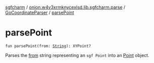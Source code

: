 [sgfcharm](../../index.md) / [onion.w4v3xrmknycexlsd.lib.sgfcharm.parse](../index.md) / [GoCoordinateParser](index.md) / [parsePoint](./parse-point.md)

# parsePoint

`fun parsePoint(from: `[`String`](https://kotlinlang.org/api/latest/jvm/stdlib/kotlin/-string/index.html)`): XYPoint?`

Parses the [from](../-sgf-parser/-coordinate-parser/parse-point.md#onion.w4v3xrmknycexlsd.lib.sgfcharm.parse.SgfParser.CoordinateParser$parsePoint(kotlin.String)/from) string representing an `sgf Point` into an [Point](../-sgf-type/-point/index.md) object.

